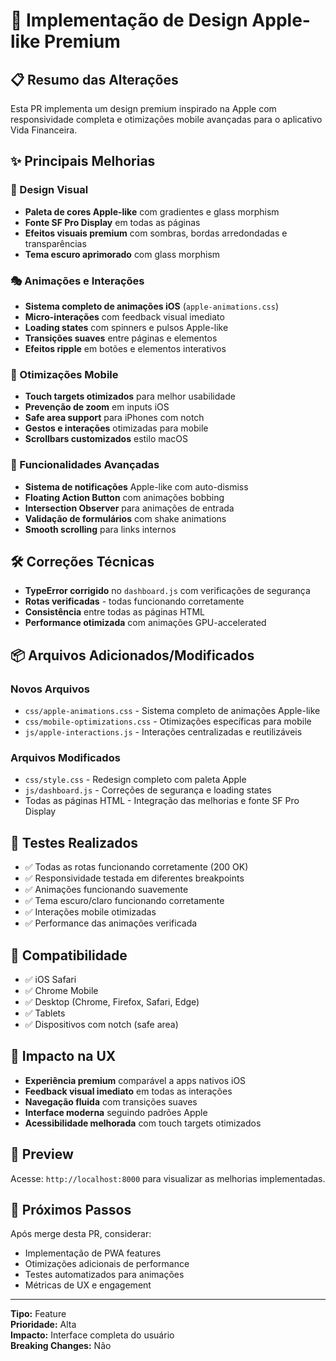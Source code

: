 # 🍎 Implementação de Design Apple-like Premium

## 📋 Resumo das Alterações

Esta PR implementa um design premium inspirado na Apple com responsividade completa e otimizações mobile avançadas para o aplicativo Vida Financeira.

## ✨ Principais Melhorias

### 🎨 Design Visual
- **Paleta de cores Apple-like** com gradientes e glass morphism
- **Fonte SF Pro Display** em todas as páginas
- **Efeitos visuais premium** com sombras, bordas arredondadas e transparências
- **Tema escuro aprimorado** com glass morphism

### 🎭 Animações e Interações
- **Sistema completo de animações iOS** (`apple-animations.css`)
- **Micro-interações** com feedback visual imediato
- **Loading states** com spinners e pulsos Apple-like
- **Transições suaves** entre páginas e elementos
- **Efeitos ripple** em botões e elementos interativos

### 📱 Otimizações Mobile
- **Touch targets otimizados** para melhor usabilidade
- **Prevenção de zoom** em inputs iOS
- **Safe area support** para iPhones com notch
- **Gestos e interações** otimizadas para mobile
- **Scrollbars customizados** estilo macOS

### 🔧 Funcionalidades Avançadas
- **Sistema de notificações** Apple-like com auto-dismiss
- **Floating Action Button** com animações bobbing
- **Intersection Observer** para animações de entrada
- **Validação de formulários** com shake animations
- **Smooth scrolling** para links internos

## 🛠️ Correções Técnicas

- **TypeError corrigido** no `dashboard.js` com verificações de segurança
- **Rotas verificadas** - todas funcionando corretamente
- **Consistência** entre todas as páginas HTML
- **Performance otimizada** com animações GPU-accelerated

## 📦 Arquivos Adicionados/Modificados

### Novos Arquivos
- `css/apple-animations.css` - Sistema completo de animações Apple-like
- `css/mobile-optimizations.css` - Otimizações específicas para mobile
- `js/apple-interactions.js` - Interações centralizadas e reutilizáveis

### Arquivos Modificados
- `css/style.css` - Redesign completo com paleta Apple
- `js/dashboard.js` - Correções de segurança e loading states
- Todas as páginas HTML - Integração das melhorias e fonte SF Pro Display

## 🧪 Testes Realizados

- ✅ Todas as rotas funcionando corretamente (200 OK)
- ✅ Responsividade testada em diferentes breakpoints
- ✅ Animações funcionando suavemente
- ✅ Tema escuro/claro funcionando corretamente
- ✅ Interações mobile otimizadas
- ✅ Performance das animações verificada

## 📱 Compatibilidade

- ✅ iOS Safari
- ✅ Chrome Mobile
- ✅ Desktop (Chrome, Firefox, Safari, Edge)
- ✅ Tablets
- ✅ Dispositivos com notch (safe area)

## 🎯 Impacto na UX

- **Experiência premium** comparável a apps nativos iOS
- **Feedback visual imediato** em todas as interações
- **Navegação fluida** com transições suaves
- **Interface moderna** seguindo padrões Apple
- **Acessibilidade melhorada** com touch targets otimizados

## 📸 Preview

Acesse: `http://localhost:8000` para visualizar as melhorias implementadas.

## 🔄 Próximos Passos

Após merge desta PR, considerar:
- Implementação de PWA features
- Otimizações adicionais de performance
- Testes automatizados para animações
- Métricas de UX e engagement

---

**Tipo:** Feature  
**Prioridade:** Alta  
**Impacto:** Interface completa do usuário  
**Breaking Changes:** Não